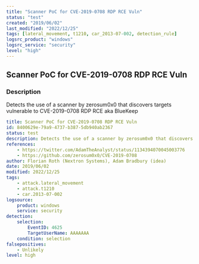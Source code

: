 ```yaml
---
title: "Scanner PoC for CVE-2019-0708 RDP RCE Vuln"
status: "test"
created: "2019/06/02"
last_modified: "2022/12/25"
tags: [lateral_movement, t1210, car_2013-07-002, detection_rule]
logsrc_product: "windows"
logsrc_service: "security"
level: "high"
---
```


## Scanner PoC for CVE-2019-0708 RDP RCE Vuln

### Description

Detects the use of a scanner by zerosum0x0 that discovers targets vulnerable to  CVE-2019-0708 RDP RCE aka BlueKeep

```yml
title: Scanner PoC for CVE-2019-0708 RDP RCE Vuln
id: 8400629e-79a9-4737-b387-5db940ab2367
status: test
description: Detects the use of a scanner by zerosum0x0 that discovers targets vulnerable to  CVE-2019-0708 RDP RCE aka BlueKeep
references:
    - https://twitter.com/AdamTheAnalyst/status/1134394070045003776
    - https://github.com/zerosum0x0/CVE-2019-0708
author: Florian Roth (Nextron Systems), Adam Bradbury (idea)
date: 2019/06/02
modified: 2022/12/25
tags:
    - attack.lateral_movement
    - attack.t1210
    - car.2013-07-002
logsource:
    product: windows
    service: security
detection:
    selection:
        EventID: 4625
        TargetUserName: AAAAAAA
    condition: selection
falsepositives:
    - Unlikely
level: high

```
